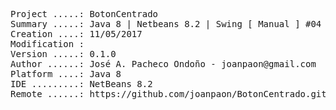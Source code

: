 <pre>
Project .....: BotonCentrado
Summary .....: Java 8 | Netbeans 8.2 | Swing [ Manual ] #04
Creation ....: 11/05/2017
Modification : 
Version .....: 0.1.0
Author ......: José A. Pacheco Ondoño - joanpaon@gmail.com
Platform ....: Java 8
IDE .........: NetBeans 8.2
Remote ......: https://github.com/joanpaon/BotonCentrado.git
</pre>

